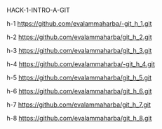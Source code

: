 HACK-1-INTRO-A-GIT

h-1 https://github.com/evalammaharba/-git_h_1.git

h-2 https://github.com/evalammaharba/git_h_2.git

h-3 https://github.com/evalammaharba/git_h_3.git

h-4 https://github.com/evalammaharba/-git_h_4.git

h-5 https://github.com/evalammaharba/git_h_5.git

h-6 https://github.com/evalammaharba/git_h_6.git

h-7 https://github.com/evalammaharba/git_h_7.git

h-8 https://github.com/evalammaharba/git_h_8.git
